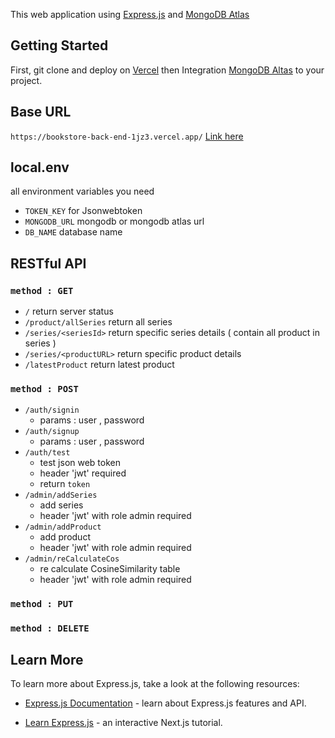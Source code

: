 This web application using [Express.js](https://expressjs.com/) and [MongoDB Atlas](https://www.mongodb.com/atlas/database)

## Getting Started

First, git clone and deploy on [Vercel](https://vercel.com/) then Integration [MongoDB Altas](https://vercel.com/integrations/mongodbatlas) to your project.

## Base URL

`https://bookstore-back-end-1jz3.vercel.app/`
[Link here](https://bookstore-back-end-1jz3.vercel.app/)

## local.env

all environment variables you need

- `TOKEN_KEY` for Jsonwebtoken
- `MONGODB_URL` mongodb or mongodb atlas url
- `DB_NAME` database name

## RESTful API

### `method : GET`

- `/` return server status
- `/product/allSeries` return all series
- `/series/<seriesId>` return specific series details ( contain all product in series )
- `/series/<productURL>` return specific product details
- `/latestProduct` return latest product

### `method : POST`

- `/auth/signin`
	- params : user , password
- `/auth/signup`
	- params : user , password
- `/auth/test`
	- test json web token
	- header 'jwt' required
	- return `token` 
- `/admin/addSeries`
	- add series
	- header 'jwt' with role admin required
- `/admin/addProduct`
	- add product 
	- header 'jwt' with role admin required
- `/admin/reCalculateCos`
	- re calculate CosineSimilarity table
	- header 'jwt' with role admin required

### `method : PUT`

### `method : DELETE`

## Learn More

To learn more about Express.js, take a look at the following resources:

- [Express.js Documentation](https://expressjs.com/en/5x/api.html) - learn about Express.js features and API.

- [Learn Express.js](https://www.w3schools.com/nodejs/default.asp) - an interactive Next.js tutorial.